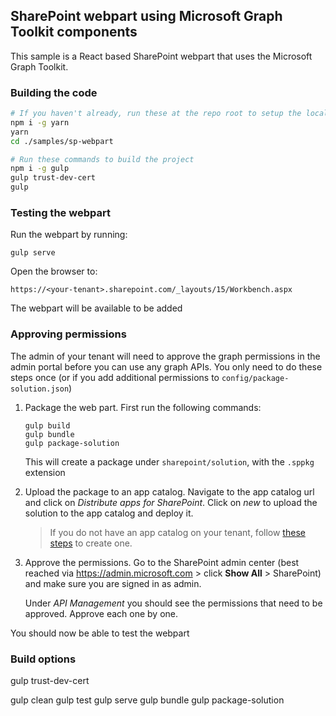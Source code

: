 ## SharePoint webpart using Microsoft Graph Toolkit components

This sample is a React based SharePoint webpart that uses the Microsoft Graph Toolkit.

### Building the code

```bash
# If you haven't already, run these at the repo root to setup the local mgt dependencies.
npm i -g yarn
yarn
cd ./samples/sp-webpart
```

```bash
# Run these commands to build the project
npm i -g gulp
gulp trust-dev-cert
gulp
```

### Testing the webpart

Run the webpart by running:

`gulp serve`

Open the browser to:

`https://<your-tenant>.sharepoint.com/_layouts/15/Workbench.aspx`

The webpart will be available to be added

### Approving permissions 

The admin of your tenant will need to approve the graph permissions in the admin portal before you can use any graph APIs. You only need to do these steps once (or if you add additional permissions to `config/package-solution.json`)

1. Package the web part. First run the following commands:

    ```
    gulp build
    gulp bundle
    gulp package-solution
    ```

    This will create a package under `sharepoint/solution`, with the `.sppkg` extension

2. Upload the package to an app catalog. Navigate to the app catalog url and click on *Distribute apps for SharePoint*. Click on *new* to upload the solution to the app catalog and deploy it.

    > If you do not have an app catalog on your tenant, follow [these steps](https://docs.microsoft.com/en-us/sharepoint/use-app-catalog#step-1-create-the-app-catalog-site-collection) to create one. 

3. Approve the permissions. Go to the SharePoint admin center (best reached via https://admin.microsoft.com > click **Show All** > SharePoint) and make sure you are signed in as admin.

    Under *API Management* you should see the permissions that need to be approved. Approve each one by one.

You should now be able to test the webpart

### Build options

gulp trust-dev-cert

gulp clean
gulp test
gulp serve
gulp bundle
gulp package-solution